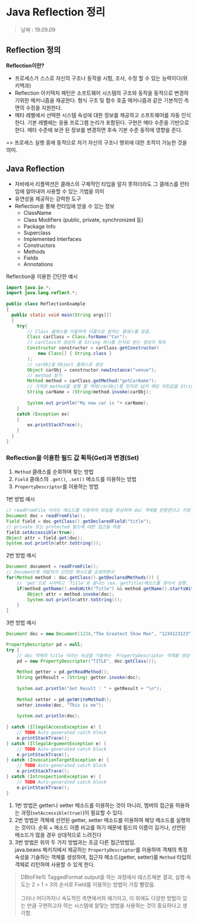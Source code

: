 Java Reflection 정리
=========

> 날짜 : 19.09.09

## Reflection 정의

**Reflection이란?**
- 프로세스가 스스로 자신의 구조나 동작을 시험, 조사, 수정 할 수 있는 능력이다(위키백과)
- Reflection 아키텍처 패턴은 소프트웨어 시스템의 구조와 동작을 동적으로 변경하기위한 메커니즘을 제공한다. 형식 구조 및 함수 호출 메커니즘과 같은 기본적인 측면의 수정을 지원한다.
- 메타 레벨에서 선택한 시스템 속성에 대한 정보를 제공하고 소프트웨어를 자동 인식한다. 기본 레벨에는 응용 프로그램 논리가 포함된다. 구현은 메타 수준을 기반으로 한다. 메타 수준에 보관 된 정보를 변경하면 후속 기본 수준 동작에 영향을 준다.

=> 프로세스 실행 중에 동적으로 자기 자신의 구조나 행위에 대한 조작이 가능한 것을 의미.

## Java Reflection

- 자바에서 리플렉션은 클래스의 구체적인 타입을 알지 못하더라도 그 클래스를 런타임에 알아내어 사용할 수 있는 기법을 의미
- 유연성을 제공하는 강력한 도구
- Reflection을 통해 런타임에 얻을 수 있는 정보
  - ClassName
  - Class Modifiers (public, private, synchronized 등)
  - Package Info
  - Superclass
  - Implemented Interfaces
  - Constructors
  - Methods
  - Fields
  - Annotations

Reflection을 이용한 간단한 예시
```java
import java.io.*;
import java.lang.reflect.*;
 
public class ReflectionExample
{
  public static void main(String args[])
  {
    try{
        // Class 클래스를 이용하여 이름으로 원하는 클래스를 찾음.
        Class carClass = Class.forName("Car");
        // carClass의 생성자 중 String 하나를 인자로 받는 생성자 획득
        Constructor constructor = carClass.getConstructor(
            new Class[] { String.class }
        );
        // carObj을 Object 클래스로 생성
        Object carObj = constructor.newInstance("venue");
        // method 찾기
        Method method = carClass.getMethod("getCarName");
        // 가져온 method를 실행 할 객체(carObj)를 인자로 넘겨 해당 리턴값을 String으로 캐스팅하여 차 이름 가져오기
        String carName = (String)method.invoke(carObj);
    
        System.out.println("My new car is "+ carName);
    }
    catch (Exception ex)
    {
        ex.printStackTrace();
    }
  }
}
```
### Reflection을 이용한 필드 값 획득(Get)과 변경(Set)

1. `Method` 클래스를 순회하며 찾는 방법
2. `Field` 클래스의 `.get()`, `.set()` 메소드를 이용하는 방법
3. `PropertyDescriptor`를 이용하는 방법

1번 방법 예시
```java
// readFromFile 이라는 메소드를 이용하여 파일을 파싱하여 doc 객체를 반환한다고 가정
Document doc = readFromFile();
Field field = doc.getClass().getDeclaredField("title");
// private 또는 protected 필드에 대한 접근을 허용
field.setAccessible(true);
Object attr = field.get(doc);
System.out.println(attr.toString());
```

2번 방법 예시
```java
Document document = readFromFile();
// Document에 개발자가 선언된 메소드를 순회하면서
for(Method method : doc.getClass().getDeclaredMethods()) {
    // 'get'으로 시작하고 'Title'로 끝나는 (ex. getTitle)메소드를 찾아서 실행.
    if(method.getName().endsWith("Title") && method.getName().startsWith("get")) {
        Object attr = method.invoke(doc);
        System.out.println(attr.toString());
    }
}
```

3번 방법 예시
```java
Document doc = new Document(1234,"The Greatest Show Man", "1234123123");

PropertyDescriptor pd = null;
try {
    // doc 객체의 title 이라는 속성을 기술하는  PropertyDescriptor 객체를 생성
    pd = new PropertyDescriptor("TITLE", doc.getClass());
    
    Method getter = pd.getReadMethod();
    String getResult = (String) getter.invoke(doc);
    
    System.out.println("Get Result : " + getResult + "\n");
    
    Method setter = pd.getWriteMethod();
    setter.invoke(doc, "This is me");
    
    System.out.println(doc);
    
} catch (IllegalAccessException e) {
    // TODO Auto-generated catch block
    e.printStackTrace();
} catch (IllegalArgumentException e) {
    // TODO Auto-generated catch block
    e.printStackTrace();
} catch (InvocationTargetException e) {
    // TODO Auto-generated catch block
    e.printStackTrace();
} catch (IntrospectionException e) {
    // TODO Auto-generated catch block
    e.printStackTrace();
}
```

1. 1번 방법은 getter나 setter 메소드를 이용하는 것이 아니라, 멤버의 접근을 허용하는 과정(`setAccessible(true)`)이 필요할 수 있다. 
2. 2번 방법은 객체에 선언된 getter, setter 메소드를 이용하여 해당 메소드를 실행하는 것이다. 순회 + 메소드 이름 비교를 하기 때문에 필드의 이름이 길거나, 선언된 메소드가 많을 경우 상대적으로 느려진다
3. 3번 방법은 위의 두 가지 방법과는 조금 다른 접근방법임.<br>java.beans 패키지에서 제공하는 `PropertyDescriptor`를 이용하여 객체의 특정 속성을 기술하는 객체를 생성하여, 접근자 메소드(getter, setter)를 `Method` 타입의 객체로 리턴하여 사용할 수 있게 한다.

> DBtoFile의 TaggedFormat output을 하는 과정에서 테스트해본 결과, 실행 속도는 2 > 1 > 3의 순서로 Field를 이용하는 방법이 가장 빨랐음.
> <br><br>그러나 어디까지나 속도적인 측면에서의 얘기이고, 이 외에도 다양한 방법이 있는 만큼 구현하고자 하는 시스템에 알맞는 방법을 사용하는 것이 중요하다고 생각함.

